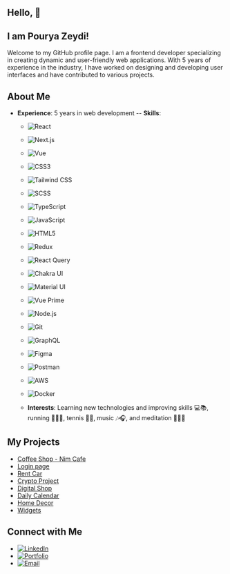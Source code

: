 ## Hello, 👋
## I am Pourya Zeydi! 

Welcome to my GitHub profile page. I am a frontend developer specializing in creating dynamic and user-friendly web applications. With 5 years of experience in the industry, I have worked on designing and developing user interfaces and have contributed to various projects.

## About Me

- **Experience**: 5 years in web development
-- **Skills**: 
  - ![React](https://img.shields.io/badge/-React-61DAFB?style=flat&logo=react&logoColor=white)
  - ![Next.js](https://img.shields.io/badge/-Next.js-000000?style=flat&logo=next.js&logoColor=white)
  - ![Vue](https://img.shields.io/badge/Vue.js-35495E?style=for-the-badge&logo=vuedotjs&logoColor=4FC08D)
  - ![CSS3](https://img.shields.io/badge/-CSS3-1572B6?style=flat&logo=css3&logoColor=white)
  - ![Tailwind CSS](https://img.shields.io/badge/-Tailwind%20CSS-38B2AC?style=flat&logo=tailwind-css&logoColor=white)
  - ![SCSS](https://img.shields.io/badge/-SCSS-CC6699?style=flat&logo=sass&logoColor=white)
  - ![TypeScript](https://img.shields.io/badge/-TypeScript-3178C6?style=flat&logo=typescript&logoColor=white)
  - ![JavaScript](https://img.shields.io/badge/-JavaScript-F7DF1E?style=flat&logo=javascript&logoColor=black)
  - ![HTML5](https://img.shields.io/badge/-HTML5-E34F26?style=flat&logo=html5&logoColor=white)
  - ![Redux](https://img.shields.io/badge/-Redux-764ABC?style=flat&logo=redux&logoColor=white)
  - ![React Query](https://img.shields.io/badge/-React%20Query-FF4154?style=flat&logo=react-query&logoColor=white)
  - ![Chakra UI](https://img.shields.io/badge/-Chakra%20UI-319795?style=flat&logo=chakra-ui&logoColor=white)
  - ![Material UI](https://img.shields.io/badge/-Material%20UI-007FFF?style=flat&logo=mui&logoColor=white)
  - ![Vue Prime](https://img.shields.io/badge/-Vue%20Prime-3A1D8A?style=flat&logo=vue.js&logoColor=white)
  - ![Node.js](https://img.shields.io/badge/-Node.js-339933?style=flat&logo=node.js&logoColor=white)
  - ![Git](https://img.shields.io/badge/-Git-F05032?style=flat&logo=git&logoColor=white)
  - ![GraphQL](https://img.shields.io/badge/-GraphQL-E10098?style=flat&logo=graphql&logoColor=white)
  - ![Figma](https://img.shields.io/badge/-Figma-F24E1E?style=flat&logo=figma&logoColor=white)
  - ![Postman](https://img.shields.io/badge/-Postman-FF6C37?style=flat&logo=postman&logoColor=white)
  - ![AWS](https://img.shields.io/badge/-AWS-232F3E?style=flat&logo=amazonaws&logoColor=white)
  - ![Docker](https://img.shields.io/badge/-Docker-2496ED?style=flat&logo=docker&logoColor=white)


  - **Interests**: Learning new technologies and improving skills 💻📚, running 🏃‍♂️👟, tennis 🎾🏅, music 🎶🎧, and meditation 🧘‍♂️🌿 

## My Projects

- [Coffee Shop - Nim Cafe](https://github.com/pouryaZeidi/NimCafe)
- [Login page](https://github.com/pouryaZeidi/Yadeam-Login)
- [Rent Car](https://github.com/pouryaZeidi/Rent-Car-application)
- [Crypto Project](https://github.com/pouryaZeidi/Crypto-Project-task)
- [Digital Shop](https://github.com/pouryaZeidi/Digital-Onlineshop)
- [Daily Calendar](https://github.com/pouryaZeidi/Activity-calender)
- [Home Decor](https://github.com/pouryaZeidi/Home-Decor)
- [Widgets](https://github.com/pouryaZeidi/Widgets-Tailwindcss)

## Connect with Me

- [![LinkedIn](https://img.shields.io/badge/-LinkedIn-0077B5?style=flat&logo=linkedin&logoColor=white)](https://www.linkedin.com/in/pourya-zeydi-b6b440260)
- [![Portfolio](https://img.shields.io/badge/-Portfolio-4A154B?style=flat&logo=web&logoColor=white)](https://pouryazeydi.info)
- [![Email](https://img.shields.io/badge/-Email-D14836?style=flat&logo=gmail&logoColor=white)](mailto:zeidipourya@gmail.com)


